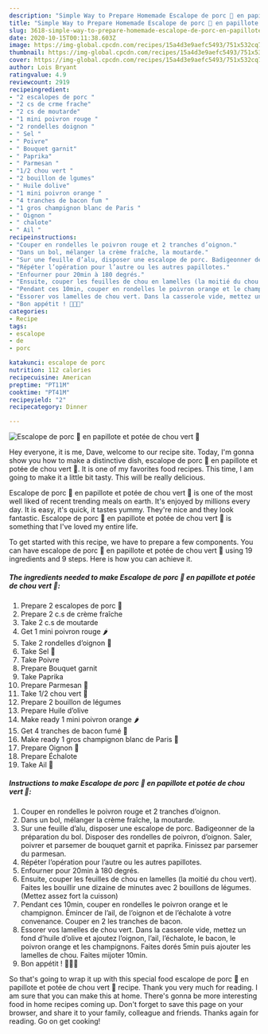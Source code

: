 ```yaml
---
description: "Simple Way to Prepare Homemade Escalope de porc 🐷 en papillote et potée de chou vert 🥬"
title: "Simple Way to Prepare Homemade Escalope de porc 🐷 en papillote et potée de chou vert 🥬"
slug: 3618-simple-way-to-prepare-homemade-escalope-de-porc-en-papillote-et-potee-de-chou-vert
date: 2020-10-15T00:11:38.603Z
image: https://img-global.cpcdn.com/recipes/15a4d3e9aefc5493/751x532cq70/escalope-de-porc-🐷-en-papillote-et-potee-de-chou-vert-🥬-photo-principale-de-la-recette.jpg
thumbnail: https://img-global.cpcdn.com/recipes/15a4d3e9aefc5493/751x532cq70/escalope-de-porc-🐷-en-papillote-et-potee-de-chou-vert-🥬-photo-principale-de-la-recette.jpg
cover: https://img-global.cpcdn.com/recipes/15a4d3e9aefc5493/751x532cq70/escalope-de-porc-🐷-en-papillote-et-potee-de-chou-vert-🥬-photo-principale-de-la-recette.jpg
author: Lois Bryant
ratingvalue: 4.9
reviewcount: 2919
recipeingredient:
- "2 escalopes de porc "
- "2 cs de crme frache"
- "2 cs de moutarde"
- "1 mini poivron rouge "
- "2 rondelles doignon "
- " Sel "
- " Poivre"
- " Bouquet garnit"
- " Paprika"
- " Parmesan "
- "1/2 chou vert "
- "2 bouillon de lgumes"
- " Huile dolive"
- "1 mini poivron orange "
- "4 tranches de bacon fum "
- "1 gros champignon blanc de Paris "
- " Oignon "
- " chalote"
- " Ail "
recipeinstructions:
- "Couper en rondelles le poivron rouge et 2 tranches d’oignon."
- "Dans un bol, mélanger la crème fraîche, la moutarde."
- "Sur une feuille d’alu, disposer une escalope de porc. Badigeonner de la préparation du bol. Disposer des rondelles de poivron, d’oignon. Saler, poivrer et parsemer de bouquet garnit et paprika. Finissez par parsemer du parmesan."
- "Répéter l’opération pour l’autre ou les autres papillotes."
- "Enfourner pour 20min à 180 degrés."
- "Ensuite, couper les feuilles de chou en lamelles (la moitié du chou vert). Faites les bouillir une dizaine de minutes avec 2 bouillons de légumes. (Mettez assez fort la cuisson)"
- "Pendant ces 10min, couper en rondelles le poivron orange et le champignon. Émincer de l’ail, de l’oignon et de l’échalote à votre convenance. Couper en 2 les tranches de bacon."
- "Essorer vos lamelles de chou vert. Dans la casserole vide, mettez un fond d’huile d’olive et ajoutez l’oignon, l’ail, l’échalote, le bacon, le poivron orange et les champignons. Faites dorés 5min puis ajouter les lamelles de chou. Faites mijoter 10min."
- "Bon appétit ! 🤤🐷🥬"
categories:
- Recipe
tags:
- escalope
- de
- porc

katakunci: escalope de porc 
nutrition: 112 calories
recipecuisine: American
preptime: "PT11M"
cooktime: "PT41M"
recipeyield: "2"
recipecategory: Dinner

---
```



![Escalope de porc 🐷 en papillote et potée de chou vert 🥬](https://img-global.cpcdn.com/recipes/15a4d3e9aefc5493/751x532cq70/escalope-de-porc-🐷-en-papillote-et-potee-de-chou-vert-🥬-photo-principale-de-la-recette.jpg)

Hey everyone, it is me, Dave, welcome to our recipe site. Today, I'm gonna show you how to make a distinctive dish, escalope de porc 🐷 en papillote et potée de chou vert 🥬. It is one of my favorites food recipes. This time, I am going to make it a little bit tasty. This will be really delicious.



Escalope de porc 🐷 en papillote et potée de chou vert 🥬 is one of the most well liked of recent trending meals on earth. It's enjoyed by millions every day. It is easy, it's quick, it tastes yummy. They're nice and they look fantastic. Escalope de porc 🐷 en papillote et potée de chou vert 🥬 is something that I've loved my entire life.


To get started with this recipe, we have to prepare a few components. You can have escalope de porc 🐷 en papillote et potée de chou vert 🥬 using 19 ingredients and 9 steps. Here is how you can achieve it.

<!--inarticleads1-->

##### The ingredients needed to make Escalope de porc 🐷 en papillote et potée de chou vert 🥬:

1. Prepare 2 escalopes de porc 🐷
1. Prepare 2 c.s de crème fraîche
1. Take 2 c.s de moutarde
1. Get 1 mini poivron rouge 🌶
1. Take 2 rondelles d’oignon 🧅
1. Take  Sel 🧂
1. Take  Poivre
1. Prepare  Bouquet garnit
1. Take  Paprika
1. Prepare  Parmesan 🧀
1. Take 1/2 chou vert 🥬
1. Prepare 2 bouillon de légumes
1. Prepare  Huile d’olive
1. Make ready 1 mini poivron orange 🌶
1. Get 4 tranches de bacon fumé 🥓
1. Make ready 1 gros champignon blanc de Paris 🍄
1. Prepare  Oignon 🧅
1. Prepare  Échalote
1. Take  Ail 🧄




<!--inarticleads2-->

##### Instructions to make Escalope de porc 🐷 en papillote et potée de chou vert 🥬:

1. Couper en rondelles le poivron rouge et 2 tranches d’oignon.
1. Dans un bol, mélanger la crème fraîche, la moutarde.
1. Sur une feuille d’alu, disposer une escalope de porc. Badigeonner de la préparation du bol. Disposer des rondelles de poivron, d’oignon. Saler, poivrer et parsemer de bouquet garnit et paprika. Finissez par parsemer du parmesan.
1. Répéter l’opération pour l’autre ou les autres papillotes.
1. Enfourner pour 20min à 180 degrés.
1. Ensuite, couper les feuilles de chou en lamelles (la moitié du chou vert). Faites les bouillir une dizaine de minutes avec 2 bouillons de légumes. (Mettez assez fort la cuisson)
1. Pendant ces 10min, couper en rondelles le poivron orange et le champignon. Émincer de l’ail, de l’oignon et de l’échalote à votre convenance. Couper en 2 les tranches de bacon.
1. Essorer vos lamelles de chou vert. Dans la casserole vide, mettez un fond d’huile d’olive et ajoutez l’oignon, l’ail, l’échalote, le bacon, le poivron orange et les champignons. Faites dorés 5min puis ajouter les lamelles de chou. Faites mijoter 10min.
1. Bon appétit ! 🤤🐷🥬




So that's going to wrap it up with this special food escalope de porc 🐷 en papillote et potée de chou vert 🥬 recipe. Thank you very much for reading. I am sure that you can make this at home. There's gonna be more interesting food in home recipes coming up. Don't forget to save this page on your browser, and share it to your family, colleague and friends. Thanks again for reading. Go on get cooking!

